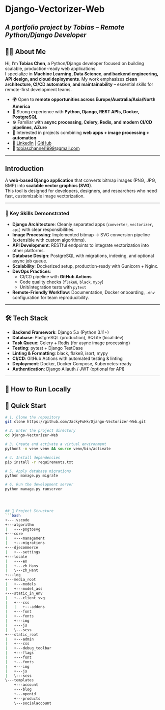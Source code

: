 # Django-Vectorizer-Web
_A portfolio project by Tobias – Remote Python/Django Developer_
---

## 👨‍💻 About Me
Hi, I’m **Tobias Chen**, a Python/Django developer focused on building scalable, production-ready web applications.  
I specialize in **Machine Learning, Data Science, and backend engineering, API design, and cloud deployments**. My work emphasizes **clean architecture, CI/CD automation, and maintainability** – essential skills for remote-first development teams.

- 🌍 Open to **remote opportunities across Europe/Australia/Asia/North America**  
- 💼 Strong experience with **Python, Django, REST APIs, Docker, PostgreSQL**  
- ⚙️ Familiar with **async processing, Celery, Redis, and modern CI/CD pipelines, AZure**  
- 🎨 Interested in projects combining **web apps + image processing + automation**  
- 🔗 [LinkedIn](https://www.linkedin.com/in/jiawei-chen-4095802a9/) | [GitHub](https://github.com/JackyFuHk)  
- 📧 tobiaschannel1999@gmail.com  

---


## Introduction
A **web-based Django application** that converts bitmap images (PNG, JPG, BMP) into **scalable vector graphics (SVG)**.  
This tool is designed for developers, designers, and researchers who need fast, customizable image vectorization.

---

### 🧩 Key Skills Demonstrated
- **Django Architecture**: Cleanly separated apps (`converter`, `vectorizer`, `api`) with clear responsibilities.
- **Image Processing**: Implemented bitmap → SVG conversion pipeline (extensible with custom algorithms).
- **API Development**: RESTful endpoints to integrate vectorization into other platforms.
- **Database Design**: PostgreSQL with migrations, indexing, and optional async job queue.
- **Scalability**: Dockerized setup, production-ready with Gunicorn + Nginx.
- **DevOps Practices**:
  - CI/CD pipeline with **GitHub Actions**
  - Code quality checks (`flake8`, `black`, `mypy`)
  - Unit/integration tests with `pytest`
- **Remote-Friendly Workflow**: Documentation, Docker onboarding, `.env` configuration for team reproducibility.


---

## 🛠️ Tech Stack
- **Backend Framework**: Django 5.x (Python 3.11+)
- **Database**: PostgreSQL (production), SQLite (local dev)
- **Task Queue**: Celery + Redis (for async image processing)
- **Testing**: pytest + Django TestCase
- **Linting & Formatting**: black, flake8, isort, mypy
- **CI/CD**: GitHub Actions with automated testing & linting
- **Deployment**: Docker, Docker Compose, Kubernetes-ready
- **Authentication**: Django Allauth / JWT (optional for API)

---
## 📂 How to Run Locally
## 🚀 Quick Start

```bash
# 1. Clone the repository
git clone https://github.com/JackyFuHk/Django-Vectorizer-Web.git

# 2. Enter the project directory
cd Django-Vectorizer-Web

# 3. Create and activate a virtual environment
python3 -m venv venv && source venv/bin/activate

# 4. Install dependencies
pip install -r requirements.txt

# 5. Apply database migrations
python manage.py migrate

# 6. Run the development server
python manage.py runserver




## 📂 Project Structure
```bash
+---.vscode
+---algorithm
|   +---pngtosvg
+---core
|   +---management
|   +---migrations
+---djecommerce
|   +---settings
+---locale
|   +---en
|   +---zh_Hans
|   \---zh_Hant
+---log
+---media_root
|   +---models
|   +---model_ass
+---static_in_env
|   +---client_svg
|   +---css
|   |   +---addons
|   +---font
|   +---fonts
|   +---img
|   +---js
|   \---scss
+---static_root
|   +---admin
|   +---css
|   +---debug_toolbar
|   +---flags
|   +---font
|   +---fonts
|   +---img
|   +---js
|   \---scss
\---templates
    +---account
    +---blog
    +---openid
    +---products
    \---socialaccount